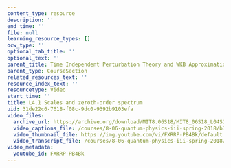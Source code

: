 ```yaml
---
content_type: resource
description: ''
end_time: ''
file: null
learning_resource_types: []
ocw_type: ''
optional_tab_title: ''
optional_text: ''
parent_title: Time Independent Perturbation Theory and WKB Approximation
parent_type: CourseSection
related_resources_text: ''
resource_index_text: ''
resourcetype: Video
start_time: ''
title: L4.1 Scales and zeroth-order spectrum
uid: 31de22c6-7618-f08c-9dc0-9392b9103efa
video_files:
  archive_url: https://archive.org/download/MIT8.06S18/MIT8_06S18_L04S1_300k.mp4
  video_captions_file: /courses/8-06-quantum-physics-iii-spring-2018/b711d311caed545b8cd6c2bc1cbc534b_FXRRP-PB4Bk.vtt
  video_thumbnail_file: https://img.youtube.com/vi/FXRRP-PB4Bk/default.jpg
  video_transcript_file: /courses/8-06-quantum-physics-iii-spring-2018/374864b8dba733a6d0e1b1abc06d5bc4_FXRRP-PB4Bk.pdf
video_metadata:
  youtube_id: FXRRP-PB4Bk
---
```

